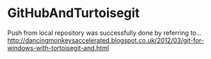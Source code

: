 # GitHubAndTurtoisegit
Push from local repository was successfully done by referring to... 
http://dancingmonkeysaccelerated.blogspot.co.uk/2012/03/git-for-windows-with-tortoisegit-and.html
